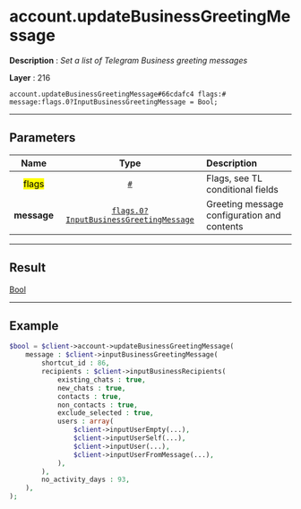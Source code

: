 # account.updateBusinessGreetingMessage

**Description** : *Set a list of Telegram Business greeting messages*

**Layer** : 216

```tl
account.updateBusinessGreetingMessage#66cdafc4 flags:# message:flags.0?InputBusinessGreetingMessage = Bool;
```

---

## Parameters

| Name | Type | Description |
| :---: | :---: | :--- |
| <mark>flags</mark> | [`#`](type/#) | Flags, see TL conditional fields |
| **message** | [`flags.0?InputBusinessGreetingMessage`](type/InputBusinessGreetingMessage) | Greeting message configuration and contents |

---

## Result

[Bool](type/Bool)

---

## Example

```php
$bool = $client->account->updateBusinessGreetingMessage(
	message : $client->inputBusinessGreetingMessage(
		shortcut_id : 86,
		recipients : $client->inputBusinessRecipients(
			existing_chats : true,
			new_chats : true,
			contacts : true,
			non_contacts : true,
			exclude_selected : true,
			users : array(
				$client->inputUserEmpty(...),
				$client->inputUserSelf(...),
				$client->inputUser(...),
				$client->inputUserFromMessage(...),
			),
		),
		no_activity_days : 93,
	),
);
```